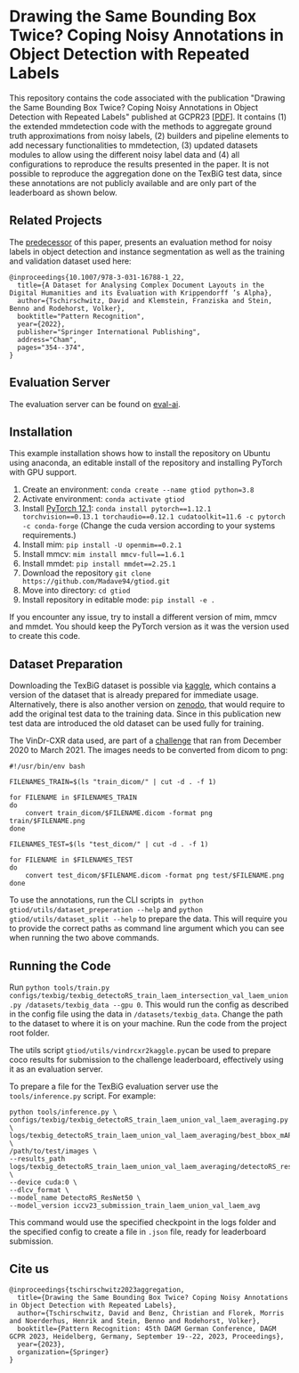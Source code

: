 # Drawing the Same Bounding Box Twice? Coping Noisy Annotations in Object Detection with Repeated Labels

This repository contains the code associated with the publication "Drawing the Same Bounding Box Twice? Coping Noisy 
Annotations in Object Detection with Repeated Labels" published at GCPR23 [[PDF](https://arxiv.org/abs/2309.09742)]. It contains (1) the extended mmdetection code with the methods
to aggregate ground truth approximations from noisy labels, (2) builders and pipeline elements to add necessary 
functionalities to mmdetection, (3) updated datasets modules to allow using the different noisy label data and (4) all 
configurations to reproduce the results presented in the paper. It is not possible to reproduce the aggregation done on 
the TexBiG test data, since these annotations are not publicly available and are only part of the leaderboard as shown below.

## Related Projects

The [predecessor](https://webis.de/downloads/publications/papers/tschirschwitz_2022.pdf) of this paper, presents an evaluation method for noisy labels in object detection and instance segmentation
as well as the training and validation dataset used here:

    @inproceedings{10.1007/978-3-031-16788-1_22,
      title={A Dataset for Analysing Complex Document Layouts in the Digital Humanities and its Evaluation with Krippendorff ’s Alpha},
      author={Tschirschwitz, David and Klemstein, Franziska and Stein, Benno and Rodehorst, Volker},
      booktitle="Pattern Recognition",
      year={2022},
      publisher="Springer International Publishing",
      address="Cham",
      pages="354--374",
    }

## Evaluation Server

The evaluation server can be found on [eval-ai](https://eval.ai/web/challenges/challenge-page/2078/overview).

## Installation

This example installation shows how to install the repository on Ubuntu using anaconda, an editable install of the
repository and installing PyTorch with GPU support.

1. Create an environment: `conda create --name gtiod python=3.8`
2. Activate environment: `conda activate gtiod`
3. Install [PyTorch 12.1](https://pytorch.org/get-started/previous-versions/#v1121): `conda install pytorch==1.12.1 torchvision==0.13.1 torchaudio==0.12.1 cudatoolkit=11.6 -c pytorch -c conda-forge` (Change the cuda version according to your systems requirements.)
4. Install mim: `pip install -U openmim==0.2.1`
5. Install mmcv: `mim install mmcv-full==1.6.1`
6. Install mmdet: `pip install mmdet==2.25.1`
7. Download the repository `git clone https://github.com/Madave94/gtiod.git`
8. Move into directory: `cd gtiod`
9. Install repository in editable mode: `pip install -e .`

If you encounter any issue, try to install a different version of mim, mmcv and mmdet. You should keep the PyTorch version
as it was the version used to create this code.

## Dataset Preparation

Downloading the TexBiG dataset is possible via [kaggle](https://kaggle.com/datasets/a1cb83673ee6d5fccabe1d8dfc9d0e01714ec0ff62d6b655bcfc5565d6380d97),
which contains a version of the dataset that is already prepared for immediate usage. Alternatively, there is also another 
version on [zenodo](https://zenodo.org/record/6885144), that would require to add the original test data to the training
data. Since in this publication new test data are introduced the old dataset can be used fully for training.

The VinDr-CXR data used, are part of a [challenge](https://www.kaggle.com/competitions/vinbigdata-chest-xray-abnormalities-detection/data)
that ran from December 2020 to March 2021. The images needs to be converted from dicom to png: 

    #!/usr/bin/env bash
    
    FILENAMES_TRAIN=$(ls "train_dicom/" | cut -d . -f 1)
    
    for FILENAME in $FILENAMES_TRAIN
    do
        convert train_dicom/$FILENAME.dicom -format png train/$FILENAME.png 
    done
    
    FILENAMES_TEST=$(ls "test_dicom/" | cut -d . -f 1)
    
    for FILENAME in $FILENAMES_TEST
    do
        convert test_dicom/$FILENAME.dicom -format png test/$FILENAME.png 
    done

To use the annotations, run the CLI scripts in ` python gtiod/utils/dataset_preperation --help` and `python gtiod/utils/dataset_split --help` to prepare 
the data. This will require you to provide the correct paths as command line argument which you can see when running the two above commands.

## Running the Code

Run `python tools/train.py configs/texbig/texbig_detectoRS_train_laem_intersection_val_laem_union.py /datasets/texbig_data --gpu 0`.
This would run the config as described in the config file using the data in `/datasets/texbig_data`. Change the path to the dataset
to where it is on your machine. Run the code from the project root folder.

The utils script `gtiod/utils/vindrcxr2kaggle.py`can be used to prepare coco results for submission to the challenge leaderboard,
effectively using it as an evaluation server.

To prepare a file for the TexBiG evaluation server use the `tools/inference.py` script. For example:

    python tools/inference.py \
    configs/texbig/texbig_detectoRS_train_laem_union_val_laem_averaging.py \ 
    logs/texbig_detectoRS_train_laem_union_val_laem_averaging/best_bbox_mAP_epoch_8.pth \ 
    /path/to/test/images \
    --results_path logs/texbig_detectoRS_train_laem_union_val_laem_averaging/detectoRS_results.json \ 
    --device cuda:0 \
    --dlcv_format \
    --model_name DetectoRS_ResNet50 \ 
    --model_version iccv23_submission_train_laem_union_val_laem_avg

This command would use the specified checkpoint in the logs folder and the specified config to create a file in `.json`
file, ready for leaderboard submission.

## Cite us

    @inproceedings{tschirschwitz2023aggregation,
      title={Drawing the Same Bounding Box Twice? Coping Noisy Annotations in Object Detection with Repeated Labels},
      author={Tschirschwitz, David and Benz, Christian and Florek, Morris and Noerderhus, Henrik and Stein, Benno and Rodehorst, Volker},
      booktitle={Pattern Recognition: 45th DAGM German Conference, DAGM GCPR 2023, Heidelberg, Germany, September 19--22, 2023, Proceedings},
      year={2023},
      organization={Springer}
    }